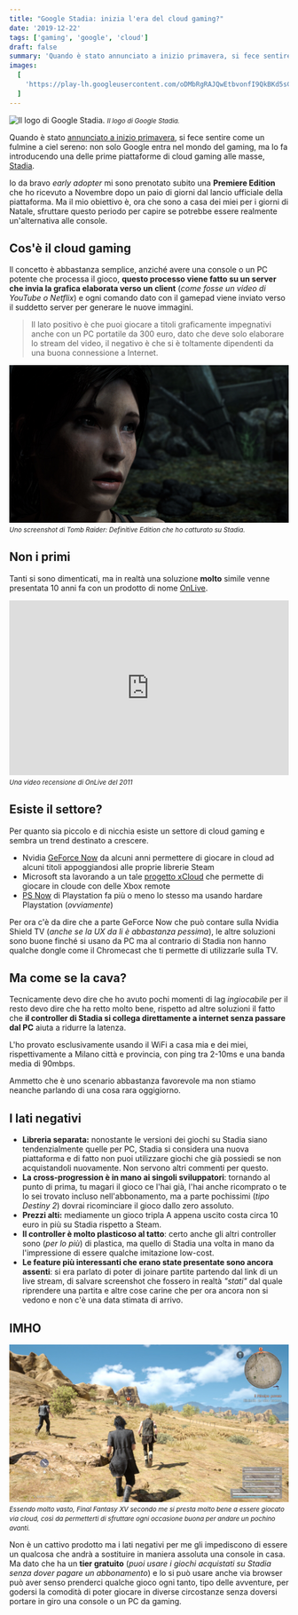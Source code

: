 ```yaml
---
title: "Google Stadia: inizia l'era del cloud gaming?"
date: '2019-12-22'
tags: ['gaming', 'google', 'cloud']
draft: false
summary: 'Quando è stato annunciato a inizio primavera, si fece sentire come un fulmin a ciel sereno: non solo Google entra nel mondo del gaming, ma lo fa introducendo una delle prime piattaforme di cloud gaming alle masse, Stadia.'
images:
  [
    'https://play-lh.googleusercontent.com/oDMbRgRAJQwEtbvonfI9QkBKd5sCiqxgiIGgIQK1rVu77RFBjJwR53BbdhXRpriL9Rc',
  ]
---
```


![Il logo di Google Stadia.](https://play-lh.googleusercontent.com/oDMbRgRAJQwEtbvonfI9QkBKd5sCiqxgiIGgIQK1rVu77RFBjJwR53BbdhXRpriL9Rc) <small>_Il logo di Google Stadia._</small>

Quando è stato [annunciato a inizio primavera](https://www.youtube.com/watch?v=nUih5C5rOrA), si fece sentire come un fulmine a ciel sereno: non solo Google entra nel mondo del gaming, ma lo fa introducendo una delle prime piattaforme di cloud gaming alle masse, [Stadia](https://stadia.google.com/).

Io da bravo _early adopter_ mi sono prenotato subito una **Premiere Edition** che ho ricevuto a Novembre dopo un paio di giorni dal lancio ufficiale della piattaforma. Ma il mio obiettivo è, ora che sono a casa dei miei per i giorni di Natale, sfruttare questo periodo per capire se potrebbe essere realmente un'alternativa alle console.

## Cos'è il cloud gaming

Il concetto è abbastanza semplice, anziché avere una console o un PC potente che processa il gioco, **questo processo viene fatto su un server che invia la grafica elaborata verso un client** (_come fosse un video di YouTube o Netflix_) e ogni comando dato con il gamepad viene inviato verso il suddetto server per generare le nuove immagini.

> Il lato positivo è che puoi giocare a titoli graficamente impegnativi anche con un PC portatile da 300 euro, dato che deve solo elaborare lo stream del video, il negativo è che si è toltamente dipendenti da una buona connessione a Internet.

![Uno screenshot di Tomb Raider: Definitive Edition che ho catturato su Stadia.](https://github.com/moebiusmania/blog-assets/blob/master/images/2019/tr_de_stadia.jpg?raw=true) <small>_Uno screenshot di Tomb Raider: Definitive Edition che ho catturato su Stadia._</small>

## Non i primi

Tanti si sono dimenticati, ma in realtà una soluzione **molto** simile venne presentata 10 anni fa con un prodotto di nome [OnLive](https://it.wikipedia.org/wiki/OnLive).

<iframe width="100%" height="315" src="https://www.youtube.com/embed/HHZW2j9lHTg" frameBorder="0" allowFullScreen></iframe> <small><i>Una video recensione di OnLive del 2011</i></small>

## Esiste il settore?

Per quanto sia piccolo e di nicchia esiste un settore di cloud gaming e sembra un trend destinato a crescere.

- Nvidia [GeForce Now](https://www.nvidia.com/it-it/geforce-now/) da alcuni anni permettere di giocare in cloud ad alcuni titoli appoggiandosi alle proprie librerie Steam
- Microsoft sta lavorando a un tale [progetto xCloud](https://www.xbox.com/it-IT/xbox-game-pass/cloud-gaming) che permette di giocare in cloude con delle Xbox remote
- [PS Now](https://www.playstation.com/it-it/ps-now/) di Playstation fa più o meno lo stesso ma usando hardare Playstation (_ovviamente_)

Per ora c'è da dire che a parte GeForce Now che può contare sulla Nvidia Shield TV (_anche se la UX da li è abbastanza pessima_), le altre soluzioni sono buone finché si usano da PC ma al contrario di Stadia non hanno qualche dongle come il Chromecast che ti permette di utilizzarle sulla TV.

## Ma come se la cava?

Tecnicamente devo dire che ho avuto pochi momenti di lag _ingiocabile_ per il resto devo dire che ha retto molto bene, rispetto ad altre soluzioni il fatto che **il controller di Stadia si collega direttamente a internet senza passare dal PC** aiuta a ridurre la latenza.

L'ho provato esclusivamente usando il WiFi a casa mia e dei miei, rispettivamente a Milano città e provincia, con ping tra 2-10ms e una banda media di 90mbps.

Ammetto che è uno scenario abbastanza favorevole ma non stiamo neanche parlando di una cosa rara oggigiorno.

## I lati negativi

- **Libreria separata:** nonostante le versioni dei giochi su Stadia siano tendenzialmente quelle per PC, Stadia si considera una nuova piattaforma e di fatto non puoi utilizzare giochi che già possiedi se non acquistandoli nuovamente. Non servono altri commenti per questo.
- **La cross-progression è in mano ai singoli sviluppatori**: tornando al punto di prima, tu magari il gioco ce l'hai già, l'hai anche ricomprato o te lo sei trovato incluso nell'abbonamento, ma a parte pochissimi (_tipo Destiny 2_) dovrai ricominciare il gioco dallo zero assoluto.
- **Prezzi alti:** mediamente un gioco tripla A appena uscito costa circa 10 euro in più su Stadia rispetto a Steam.
- **Il controller è molto plasticoso al tatto**: certo anche gli altri controller sono (_per lo più_) di plastica, ma quello di Stadia una volta in mano da l'impressione di essere qualche imitazione low-cost.
- **Le feature più interessanti che erano state presentate sono ancora assenti**: si era parlato di poter di joinare partite partendo dal link di un live stream, di salvare screenshot che fossero in realtà _"stati"_ dal quale riprendere una partita e altre cose carine che per ora ancora non si vedono e non c'è una data stimata di arrivo.

## IMHO

![Essendo molto vasto, Final Fantasy XV secondo me si presta molto bene a essere giocato via cloud, così da permetterti di sfruttare ogni occasione buona per andare un pochino avanti.](https://github.com/moebiusmania/blog-assets/blob/master/images/2019/ffxv_stadia.jpg?raw=true) <small>_Essendo molto vasto, Final Fantasy XV secondo me si presta molto bene a essere giocato via cloud, così da permetterti di sfruttare ogni occasione buona per andare un pochino avanti._</small>

Non è un cattivo prodotto ma i lati negativi per me gli impediscono di essere un qualcosa che andrà a sostituire in maniera assoluta una console in casa. Ma dato che ha un **tier gratuito** (_puoi usare i giochi acquistati su Stadia senza dover pagare un abbonamento_) e lo si può usare anche via browser può aver senso prenderci qualche gioco ogni tanto, tipo delle avventure, per godersi la comodità di poter giocare in diverse circostanze senza doversi portare in giro una console o un PC da gaming.

